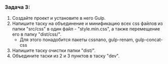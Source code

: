 ### Задача 3: 

1. Создайте проект и установите в него Gulp.
2. Напишите таску на объединение и минификацию всех css файлов из папки "src/css" в один файл - "style.min.css", а также перемещение его в папку "dist/css/". 
   * Для этого понадобится пакеты cssnano, gulp-renam, gulp-concat-css
3. Напишите таску очистки папки "dist/".
4. Объедините таски из 2 и 3 пунктов в таску "dev".